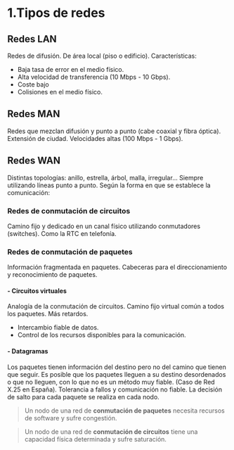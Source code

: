 # 1.Tipos de redes
## Redes LAN
Redes de difusión.
De área local (piso o edificio).
Características:
- Baja tasa de error en el medio físico.
- Alta velocidad de transferencia (10 Mbps - 10 Gbps).
- Coste bajo
- Colisiones en el medio físico.
## Redes MAN
Redes que mezclan difusión y punto a punto (cabe coaxial y fibra óptica).
Extensión de ciudad.
Velocidades altas (100 Mbps - 1 Gbps).
## Redes WAN
Distintas topologías: anillo, estrella, árbol, malla, irregular... Siempre utilizando líneas punto a punto.
Según la forma  en que se establece la comunicación:
### Redes de conmutación de circuitos
Camino fijo y dedicado en un canal físico utilizando conmutadores (switches). Como la RTC en telefonía.
### Redes de conmutación de paquetes
Información fragmentada en paquetes. Cabeceras para el direccionamiento y reconocimiento de paquetes.
#### - Circuitos virtuales
Analogía de la conmutación de circuitos. Camino fijo virtual común a todos los paquetes. Más retardos.
- Intercambio fiable de datos.
- Control de los recursos disponibles para la comunicación.
#### - Datagramas
Los paquetes tienen información del destino pero no del camino que tienen que seguir. Es posible que los paquetes lleguen a su destino desordenados o que no lleguen, con lo que no es un método muy fiable. (Caso de Red X.25 en España).
Tolerancia a fallos y comunicación no fiable.
La decisión de salto para cada paquete se realiza en cada nodo.

>Un nodo de una red de **conmutación de paquetes** necesita recursos de software y sufre congestión.

>Un nodo de una red de **conmutación de circuitos** tiene una capacidad física determinada y sufre saturación.
